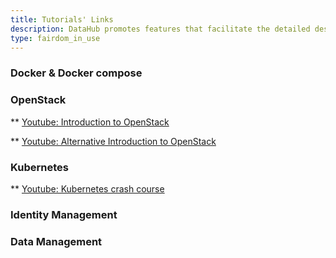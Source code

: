 ```yaml
---
title: Tutorials' Links
description: DataHub promotes features that facilitate the detailed description of experimental metadata at the sample level, utilizing standards to ensure ISA-model compliance for ISA-JSON export.
type: fairdom_in_use
---
```


### Docker & Docker compose

### OpenStack

** [Youtube: Introduction to OpenStack](https://www.youtube.com/playlist?list=PLT98CRl2KxKHCPoR1nHmG2Tl5Q4r1-aiJ)

** [Youtube: Alternative Introduction to OpenStack](https://www.youtube.com/watch?v=_gWfFEuert8&t=1076s)

### Kubernetes
** [Youtube: Kubernetes crash course](https://www.youtube.com/watch?v=s_o8dwzRlu4)

### Identity Management

### Data Management
